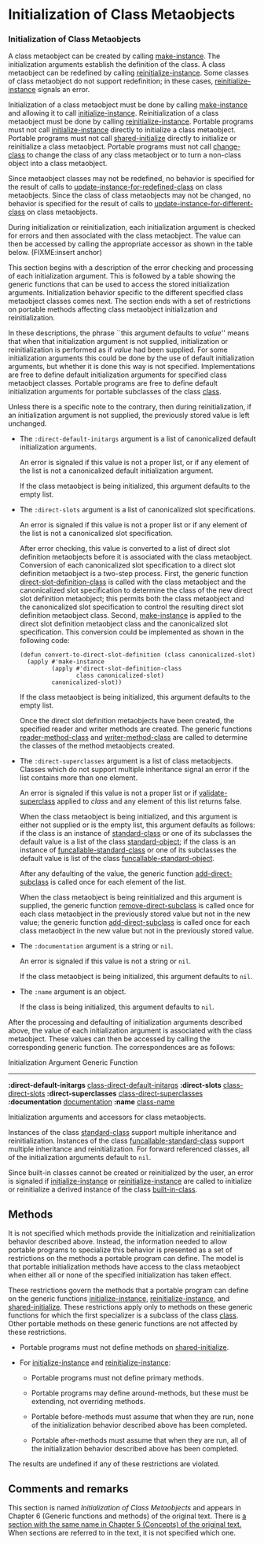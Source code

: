Initialization of Class Metaobjects
===================================

### Initialization of Class Metaobjects

A class metaobject can be created by calling [make-instance](/docs/meta-object-protocol/make-instance). The initialization arguments establish the definition of the class. A class metaobject can be redefined by calling [reinitialize-instance](http://www.lispworks.com/documentation/HyperSpec/Body/f_reinit.htm#reinitialize-instance). Some classes of class metaobject do not support redefinition; in these cases, [reinitialize-instance](http://www.lispworks.com/documentation/HyperSpec/Body/f_reinit.htm#reinitialize-instance) signals an error.

Initialization of a class metaobject must be done by calling [make-instance](/docs/meta-object-protocol/make-instance) and allowing it to call [initialize-instance](http://www.lispworks.com/documentation/HyperSpec/Body/f_init_i.htm#initialize-instance). Reinitialization of a class metaobject must be done by calling [reinitialize-instance](http://www.lispworks.com/documentation/HyperSpec/Body/f_reinit.htm#reinitialize-instance). Portable programs must not call [initialize-instance](http://www.lispworks.com/documentation/HyperSpec/Body/f_init_i.htm#initialize-instance) directly to initialize a class metaobject. Portable programs must not call [shared-initialize](http://www.lispworks.com/documentation/HyperSpec/Body/f_shared.htm#shared-initialize) directly to initialize or reinitialize a class metaobject. Portable programs must not call [change-class](http://www.lispworks.com/documentation/HyperSpec/Body/f_chg_cl.htm#change-class) to change the class of any class metaobject or to turn a non-class object into a class metaobject.

Since metaobject classes may not be redefined, no behavior is specified for the result of calls to [update-instance-for-redefined-class](http://www.lispworks.com/documentation/HyperSpec/Body/f_upda_1.htm#update-instance-for-redefined-class) on class metaobjects. Since the class of class metaobjects may not be changed, no behavior is specified for the result of calls to [update-instance-for-different-class](http://www.lispworks.com/documentation/HyperSpec/Body/f_update.htm#update-instance-for-different-class) on class metaobjects.

During initialization or reinitialization, each initialization argument is checked for errors and then associated with the class metaobject. The value can then be accessed by calling the appropriate accessor as shown in the table below. (FIXME:insert anchor)

This section begins with a description of the error checking and processing of each initialization argument. This is followed by a table showing the generic functions that can be used to access the stored initialization arguments. Initialization behavior specific to the different specified class metaobject classes comes next. The section ends with a set of restrictions on portable methods affecting class metaobject initialization and reinitialization.

In these descriptions, the phrase ``this argument defaults to *value*'' means that when that initialization argument is not supplied, initialization or reinitialization is performed as if *value* had been supplied. For some initialization arguments this could be done by the use of default initialization arguments, but whether it is done this way is not specified. Implementations are free to define default initialization arguments for specified class metaobject classes. Portable programs are free to define default initialization arguments for portable subclasses of the class [class](http://www.lispworks.com/documentation/HyperSpec/Body/t_class.htm#class).

Unless there is a specific note to the contrary, then during reinitialization, if an initialization argument is not supplied, the previously stored value is left unchanged.

-   The `:direct-default-initargs` argument is a list of canonicalized default initialization arguments.

    An error is signaled if this value is not a proper list, or if any element of the list is not a canonicalized default initialization argument.

    If the class metaobject is being initialized, this argument defaults to the empty list.

-   The `:direct-slots` argument is a list of canonicalized slot specifications.

    An error is signaled if this value is not a proper list or if any element of the list is not a canonicalized slot specification.

    After error checking, this value is converted to a list of direct slot definition metaobjects before it is associated with the class metaobject. Conversion of each canonicalized slot specification to a direct slot definition metaobject is a two-step process. First, the generic function [direct-slot-definition-class](/docs/meta-object-protocol/direct-slot-definition-class) is called with the class metaobject and the canonicalized slot specification to determine the class of the new direct slot definition metaobject; this permits both the class metaobject and the canonicalized slot specification to control the resulting direct slot definition metaobject class. Second, [make-instance](/docs/meta-object-protocol/make-instance) is applied to the direct slot definition metaobject class and the canonicalized slot specification. This conversion could be implemented as shown in the following code:

        (defun convert-to-direct-slot-definition (class canonicalized-slot)
          (apply #'make-instance
                 (apply #'direct-slot-definition-class
                        class canonicalized-slot)
                 canonicalized-slot))

    If the class metaobject is being initialized, this argument defaults to the empty list.

    Once the direct slot definition metaobjects have been created, the specified reader and writer methods are created. The generic functions [reader-method-class](/docs/meta-object-protocol/reader-method-class) and [writer-method-class](/docs/meta-object-protocol/writer-method-class) are called to determine the classes of the method metaobjects created.

-   The `:direct-superclasses` argument is a list of class metaobjects. Classes which do not support multiple inheritance signal an error if the list contains more than one element.

    An error is signaled if this value is not a proper list or if [validate-superclass](/docs/meta-object-protocol/validate-superclass) applied to *class* and any element of this list returns false.

    When the class metaobject is being initialized, and this argument is either not supplied or is the empty list, this argument defaults as follows: if the class is an instance of [standard-class](/docs/meta-object-protocol/class-standard-class) or one of its subclasses the default value is a list of the class [standard-object](http://www.lispworks.com/documentation/HyperSpec/Body/t_std_ob.htm#standard-object); if the class is an instance of [funcallable-standard-class](/docs/meta-object-protocol/class-funcallable-standard-class) or one of its subclasses the default value is list of the class [funcallable-standard-object](/docs/meta-object-protocol/class-funcallable-standard-object).

    After any defaulting of the value, the generic function [add-direct-subclass](/docs/meta-object-protocol/add-direct-subclass) is called once for each element of the list.

    When the class metaobject is being reinitialized and this argument is supplied, the generic function [remove-direct-subclass](/docs/meta-object-protocol/remove-direct-subclass) is called once for each class metaobject in the previously stored value but not in the new value; the generic function [add-direct-subclass](/docs/meta-object-protocol/add-direct-subclass) is called once for each class metaobject in the new value but not in the previously stored value.

-   The `:documentation` argument is a string or `nil`.

    An error is signaled if this value is not a string or `nil`.

    If the class metaobject is being initialized, this argument defaults to `nil`.

-   The `:name` argument is an object.

    If the class is being initialized, this argument defaults to `nil`.

After the processing and defaulting of initialization arguments described above, the value of each initialization argument is associated with the class metaobject. These values can then be accessed by calling the corresponding generic function. The correspondences are as follows:

  Initialization Argument        Generic Function
  ------------------------------ ---------------------------------------------------------------------------------------------------
  **:direct-default-initargs**   [class-direct-default-initargs](/docs/meta-object-protocol/class-direct-default-initargs)
  **:direct-slots**              [class-direct-slots](/docs/meta-object-protocol/class-direct-slots)
  **:direct-superclasses**       [class-direct-superclasses](/docs/meta-object-protocol/class-direct-superclasses)
  **:documentation**             [documentation](http://www.lispworks.com/documentation/HyperSpec/Body/f_docume.htm#documentation)
  **:name**                      [class-name](/docs/meta-object-protocol/class-name)

Initialization arguments and accessors for class metaobjects.

Instances of the class [standard-class](/docs/meta-object-protocol/class-standard-class) support multiple inheritance and reinitialization. Instances of the class [funcallable-standard-class](/docs/meta-object-protocol/class-funcallable-standard-class) support multiple inheritance and reinitialization. For forward referenced classes, all of the initialization arguments default to `nil`.

Since built-in classes cannot be created or reinitialized by the user, an error is signaled if [initialize-instance](http://www.lispworks.com/documentation/HyperSpec/Body/f_init_i.htm#initialize-instance) or [reinitialize-instance](http://www.lispworks.com/documentation/HyperSpec/Body/f_reinit.htm#reinitialize-instance) are called to initialize or reinitialize a derived instance of the class [built-in-class](/docs/meta-object-protocol/class-built-in-class).

Methods
-------

It is not specified which methods provide the initialization and reinitialization behavior described above. Instead, the information needed to allow portable programs to specialize this behavior is presented as a set of restrictions on the methods a portable program can define. The model is that portable initialization methods have access to the class metaobject when either all or none of the specified initialization has taken effect.

These restrictions govern the methods that a portable program can define on the generic functions [initialize-instance](http://www.lispworks.com/documentation/HyperSpec/Body/f_init_i.htm#initialize-instance), [reinitialize-instance](http://www.lispworks.com/documentation/HyperSpec/Body/f_reinit.htm#reinitialize-instance), and [shared-initialize](http://www.lispworks.com/documentation/HyperSpec/Body/f_shared.htm#shared-initialize). These restrictions apply only to methods on these generic functions for which the first specializer is a subclass of the class [class](http://www.lispworks.com/documentation/HyperSpec/Body/t_class.htm#class). Other portable methods on these generic functions are not affected by these restrictions.

-   Portable programs must not define methods on [shared-initialize](http://www.lispworks.com/documentation/HyperSpec/Body/f_shared.htm#shared-initialize).

-   For [initialize-instance](http://www.lispworks.com/documentation/HyperSpec/Body/f_init_i.htm#initialize-instance) and [reinitialize-instance](http://www.lispworks.com/documentation/HyperSpec/Body/f_reinit.htm#reinitialize-instance):

    -   Portable programs must not define primary methods.

    -   Portable programs may define around-methods, but these must be extending, not overriding methods.

    -   Portable before-methods must assume that when they are run, none of the initialization behavior described above has been completed.

    -   Portable after-methods must assume that when they are run, all of the initialization behavior described above has been completed.

The results are undefined if any of these restrictions are violated.

Comments and remarks
--------------------

This section is named *Initialization of Class Metaobjects* and appears in Chapter 6 (Generic functions and methods) of the original text. There is [a section with the same name in Chapter 5 (Concepts) of the original text.](/docs/meta-object-protocol/initialization-of-class-metaobjects) When sections are referred to in the text, it is not specified which one.
